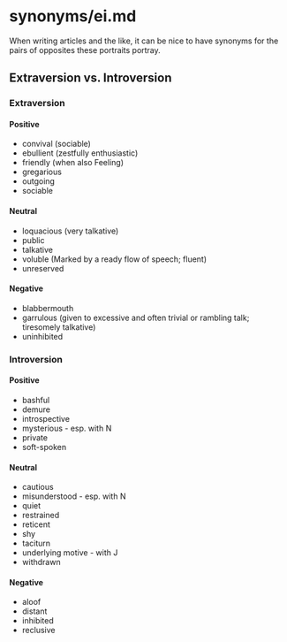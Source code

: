 
# synonyms/ei.md

When writing articles and the like, it can be nice to have synonyms for the pairs of opposites
these portraits portray.

## Extraversion vs. Introversion

### Extraversion

#### Positive
- convival (sociable)
- ebullient (zestfully enthusiastic)
- friendly (when also Feeling)
- gregarious
- outgoing
- sociable

#### Neutral
- loquacious (very talkative)
- public
- talkative
- voluble (Marked by a ready flow of speech; fluent)
- unreserved

#### Negative
- blabbermouth
- garrulous (given to excessive and often trivial or rambling talk; tiresomely talkative)
- uninhibited


### Introversion

#### Positive
- bashful
- demure
- introspective
- mysterious - esp. with N
- private
- soft-spoken

#### Neutral
- cautious
- misunderstood - esp. with N
- quiet
- restrained
- reticent
- shy
- taciturn
- underlying motive - with J
- withdrawn

#### Negative
- aloof
- distant
- inhibited
- reclusive

